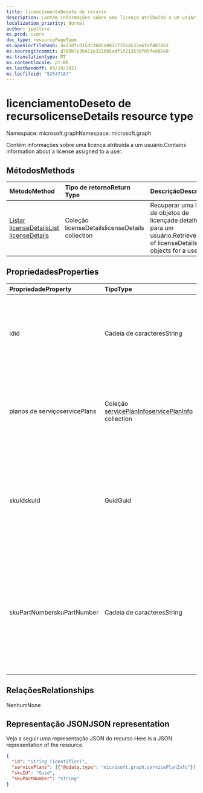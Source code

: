 ```yaml
---
title: licenciamentoDeseto de recurso
description: Contém informações sobre uma licença atribuída a um usuário.
localization_priority: Normal
author: jpettere
ms.prod: users
doc_type: resourcePageType
ms.openlocfilehash: 4e23dfcd15dc2b05a9d1c7356a532e6faf487662
ms.sourcegitcommit: d700b7e3b411e3226b5adf1f213539f05fe802e8
ms.translationtype: MT
ms.contentlocale: pt-BR
ms.lasthandoff: 05/19/2021
ms.locfileid: "52547187"
---
```

# <a name="licensedetails-resource-type"></a><span data-ttu-id="1d35a-103">licenciamentoDeseto de recurso</span><span class="sxs-lookup"><span data-stu-id="1d35a-103">licenseDetails resource type</span></span>

<span data-ttu-id="1d35a-104">Namespace: microsoft.graph</span><span class="sxs-lookup"><span data-stu-id="1d35a-104">Namespace: microsoft.graph</span></span>

<span data-ttu-id="1d35a-105">Contém informações sobre uma licença atribuída a um usuário.</span><span class="sxs-lookup"><span data-stu-id="1d35a-105">Contains information about a license assigned to a user.</span></span>

## <a name="methods"></a><span data-ttu-id="1d35a-106">Métodos</span><span class="sxs-lookup"><span data-stu-id="1d35a-106">Methods</span></span>

| <span data-ttu-id="1d35a-107">Método</span><span class="sxs-lookup"><span data-stu-id="1d35a-107">Method</span></span>           | <span data-ttu-id="1d35a-108">Tipo de retorno</span><span class="sxs-lookup"><span data-stu-id="1d35a-108">Return Type</span></span>    |<span data-ttu-id="1d35a-109">Descrição</span><span class="sxs-lookup"><span data-stu-id="1d35a-109">Description</span></span>|
|:---------------|:--------|:----------|
|[<span data-ttu-id="1d35a-110">Listar licenseDetails</span><span class="sxs-lookup"><span data-stu-id="1d35a-110">List licenseDetails</span></span>](../api/user-list-licensedetails.md) | <span data-ttu-id="1d35a-111">Coleção licenseDetails</span><span class="sxs-lookup"><span data-stu-id="1d35a-111">licenseDetails collection</span></span> |<span data-ttu-id="1d35a-112">Recuperar uma lista de objetos de licençade detalhes para um usuário.</span><span class="sxs-lookup"><span data-stu-id="1d35a-112">Retrieve a list of licenseDetails objects for a user.</span></span>|

<!--|[Get licenseDetails](../api/licensedetails-get.md) | licenseDetails |Read properties and relationships of a licenseDetails object.|-->

## <a name="properties"></a><span data-ttu-id="1d35a-113">Propriedades</span><span class="sxs-lookup"><span data-stu-id="1d35a-113">Properties</span></span>
| <span data-ttu-id="1d35a-114">Propriedade</span><span class="sxs-lookup"><span data-stu-id="1d35a-114">Property</span></span>     | <span data-ttu-id="1d35a-115">Tipo</span><span class="sxs-lookup"><span data-stu-id="1d35a-115">Type</span></span>   |<span data-ttu-id="1d35a-116">Descrição</span><span class="sxs-lookup"><span data-stu-id="1d35a-116">Description</span></span>|
|:---------------|:--------|:----------|
|<span data-ttu-id="1d35a-117">id</span><span class="sxs-lookup"><span data-stu-id="1d35a-117">id</span></span>|<span data-ttu-id="1d35a-118">Cadeia de caracteres</span><span class="sxs-lookup"><span data-stu-id="1d35a-118">String</span></span>| <span data-ttu-id="1d35a-119">O identificador exclusivo para o objeto de detalhe de licença.</span><span class="sxs-lookup"><span data-stu-id="1d35a-119">The unique identifier for the license detail object.</span></span> <span data-ttu-id="1d35a-120">Somente leitura, chave, não é nulo</span><span class="sxs-lookup"><span data-stu-id="1d35a-120">Read-only, Key, Not nullable</span></span> |
|<span data-ttu-id="1d35a-121">planos de serviço</span><span class="sxs-lookup"><span data-stu-id="1d35a-121">servicePlans</span></span>|<span data-ttu-id="1d35a-122">Coleção [servicePlanInfo](serviceplaninfo.md)</span><span class="sxs-lookup"><span data-stu-id="1d35a-122">[servicePlanInfo](serviceplaninfo.md) collection</span></span>| <span data-ttu-id="1d35a-123">Informações sobre os planos de serviço atribuídos à licença.</span><span class="sxs-lookup"><span data-stu-id="1d35a-123">Information about the service plans assigned with the license.</span></span> <span data-ttu-id="1d35a-124">Somente leitura, não é nulo</span><span class="sxs-lookup"><span data-stu-id="1d35a-124">Read-only, Not nullable</span></span> |
|<span data-ttu-id="1d35a-125">skuId</span><span class="sxs-lookup"><span data-stu-id="1d35a-125">skuId</span></span>|<span data-ttu-id="1d35a-126">Guid</span><span class="sxs-lookup"><span data-stu-id="1d35a-126">Guid</span></span>| <span data-ttu-id="1d35a-127">Identificador exclusivo (GUID) para o serviço SKU.</span><span class="sxs-lookup"><span data-stu-id="1d35a-127">Unique identifier (GUID) for the service SKU.</span></span> <span data-ttu-id="1d35a-128">Igual à propriedade skuId no objeto [AssinadSku](subscribedsku.md) relacionado.</span><span class="sxs-lookup"><span data-stu-id="1d35a-128">Equal to the skuId property on the related [SubscribedSku](subscribedsku.md) object.</span></span> <span data-ttu-id="1d35a-129">Somente leitura</span><span class="sxs-lookup"><span data-stu-id="1d35a-129">Read-only</span></span> |
|<span data-ttu-id="1d35a-130">skuPartNumber</span><span class="sxs-lookup"><span data-stu-id="1d35a-130">skuPartNumber</span></span>|<span data-ttu-id="1d35a-131">Cadeia de caracteres</span><span class="sxs-lookup"><span data-stu-id="1d35a-131">String</span></span>| <span data-ttu-id="1d35a-132">Nome de exibição SKU exclusivo.</span><span class="sxs-lookup"><span data-stu-id="1d35a-132">Unique SKU display name.</span></span> <span data-ttu-id="1d35a-133">Igual ao skuPartNumber no objeto [AssinadSku](subscribedsku.md) relacionado; por exemplo: "AAD_Premium".</span><span class="sxs-lookup"><span data-stu-id="1d35a-133">Equal to the skuPartNumber on the related [SubscribedSku](subscribedsku.md) object; for example: "AAD_Premium".</span></span> <span data-ttu-id="1d35a-134">Somente leitura</span><span class="sxs-lookup"><span data-stu-id="1d35a-134">Read-only</span></span> |

## <a name="relationships"></a><span data-ttu-id="1d35a-135">Relações</span><span class="sxs-lookup"><span data-stu-id="1d35a-135">Relationships</span></span>
<span data-ttu-id="1d35a-136">Nenhum</span><span class="sxs-lookup"><span data-stu-id="1d35a-136">None</span></span>

## <a name="json-representation"></a><span data-ttu-id="1d35a-137">Representação JSON</span><span class="sxs-lookup"><span data-stu-id="1d35a-137">JSON representation</span></span>
<span data-ttu-id="1d35a-138">Veja a seguir uma representação JSON do recurso.</span><span class="sxs-lookup"><span data-stu-id="1d35a-138">Here is a JSON representation of the resource.</span></span>

<!-- {
  "blockType": "resource",
  "baseType": "microsoft.graph.entity",
  "optionalProperties": [

  ],
  "@odata.type": "microsoft.graph.licenseDetails"
}-->

```json
{
  "id": "String (identifier)",
  "servicePlans": [{"@odata.type": "microsoft.graph.servicePlanInfo"}],
  "skuId": "Guid",
  "skuPartNumber": "String"
}

```

<!-- uuid: 8fcb5dbc-d5aa-4681-8e31-b001d5168d79
2015-10-25 14:57:30 UTC -->
<!-- {
  "type": "#page.annotation",
  "description": "licenseDetails resource",
  "keywords": "",
  "section": "documentation",
  "tocPath": ""
}-->

